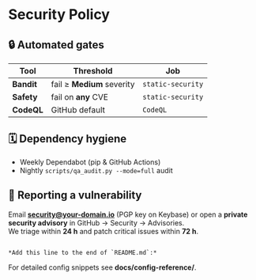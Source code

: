 # Security Policy

## 🔒 Automated gates
| Tool | Threshold | Job |
|------|-----------|-----|
| **Bandit** | fail ≥ **Medium** severity | `static-security` |
| **Safety** | fail on **any** CVE | `static-security` |
| **CodeQL** | GitHub default | `CodeQL` |

## 🗓 Dependency hygiene
* Weekly Dependabot (pip & GitHub Actions)
* Nightly `scripts/qa_audit.py --mode=full` audit

## 📧 Reporting a vulnerability
Email **security@your-domain.io** (PGP key on Keybase) or open a **private security advisory** in GitHub → Security → Advisories.  
We triage within **24 h** and patch critical issues within **72 h**.
```

*Add this line to the end of `README.md`:*

```
For detailed config snippets see **docs/config-reference/**.
```
